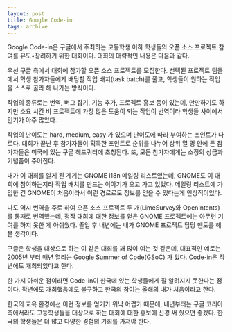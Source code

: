 ```yaml
---
layout: post
title: Google Code-in
tags: archive
---
```


Google Code-in은 구글에서 주최하는 고등학생 이하 학생들의 오픈 소스 프로젝트 참여를 유도•장려하기 위한 대회이다. 대회의 대략적인 내용은 다음과 같다.

우선 구글 측에서 대회에 참가할 오픈 소스 프로젝트를 모집한다. 선택된 프로젝트 팀들에서 학생 참가자들에게 배당할 작업 배치(task batch)를 풀고, 학생들이 원하는 작업을 스스로 골라 해 나가는 방식이다.

작업의 종류로는 번역, 버그 잡기, 기능 추가, 프로젝트 홍보 등이 있는데, 만만하기도 하지만 소요 시간 비 프로젝트에 가장 많은 도움이 되는 작업이 번역이라 학생들 사이에서 인기가 아주 많았다.

작업의 난이도는 hard, medium, easy 가 있으며 난이도에 따라 부여하는 포인트가 다르다. 대회가 끝난 후 참가자들이 획득한 포인트로 순위를 나누어 상위 열 명 안에 든 참가자들은 미국에 있는 구글 헤드쿼터에 초청된다. 또, 모든 참가자에게는 소정의 상금과 기념품이 주어진다.

내가 이 대회를 알게 된 계기는 GNOME i18n 메일링 리스트였는데, GNOME도 이 대회에 참여하는지라 작업 배치를 만드는 이야기가 오고 가고 있었다. 메일링 리스트에 가입한 건 GNOME이 처음이라서 이런 경로로도 정보를 얻을 수 있다는게 인상적이었다.

나도 역시 번역을 주로 하여 오픈 소스 프로젝트 두 개(LimeSurvey와 OpenIntents)를 통째로 번역했는데, 정작 대회에 대한 정보를 얻은 GNOME 프로젝트에는 아무런 기여를 하지 못한 게 아쉬웠다. 졸업 후 내년에는 내가 GNOME 프로젝트 담당 멘토를 해 볼 생각이다.

구글은 학생을 대상으로 하는 이 같은 대회를 꽤 많이 여는 것 같은데, 대표적인 예로는 2005년 부터 매년 열리는 Google Summer of Code(GSoC) 가 있다. Code-in은 작년에도 개최되었다고 한다.

한 가지 아쉬운 점이라면 Code-in이 한국에 있는 학생들에게 잘 알려지지 못한다는 점이다. 작년에도 개최했음에도 불구하고 한국의 참여는 올해의 내가 처음이라고 한다.

한국의 교육 환경에선 이런 정보를 얻기가 워낙 어렵기 때문에, 내년부터는 구글 코리아 측에서라도 고등학생들을 대상으로 하는 대회에 대한 홍보에 신경 써 줬으면 좋겠다. 한국의 학생들은 더 많고 다양한 경험의 기회를 가져야 한다.
